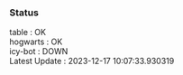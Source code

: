 ### Status


table : OK  
hogwarts : OK  
icy-bot : DOWN  
Latest Update : 2023-12-17 10:07:33.930319
